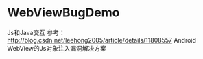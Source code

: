 # WebViewBugDemo
Js和Java交互
参考：http://blog.csdn.net/leehong2005/article/details/11808557    Android WebView的Js对象注入漏洞解决方案
